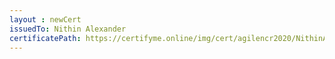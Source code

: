 ```yaml
--- 
layout : newCert 
issuedTo: Nithin Alexander 
certificatePath: https://certifyme.online/img/cert/agilencr2020/NithinAlexander_3d41d.png
--- 
```

